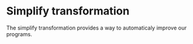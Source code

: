 # Simplify transformation

The simplify transformation provides a way to 
automaticaly improve our programs.
